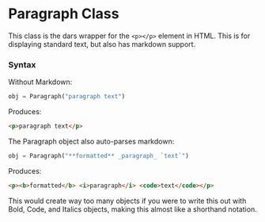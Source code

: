# Paragraph Class

This class is the dars wrapper for the `<p></p>` element in HTML. This is for displaying standard text, but also has markdown support.

### Syntax

Without Markdown:

```python
obj = Paragraph("paragraph text")
```

Produces:

```HTML
<p>paragraph text</p>
```

The Paragraph object also auto-parses markdown:

```python
obj = Paragraph("**formatted** _paragraph_ `text`")
```

Produces:

```HTML
<p><b>formatted</b> <i>paragraph</i> <code>text</code></p>
```

This would create way too many objects if you were to write this out with Bold, Code, and Italics objects, making this almost like a shorthand notation.
